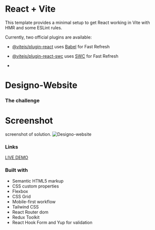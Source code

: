 # React + Vite

This template provides a minimal setup to get React working in Vite with HMR and some ESLint rules.

Currently, two official plugins are available:

- [@vitejs/plugin-react](https://github.com/vitejs/vite-plugin-react/blob/main/packages/plugin-react/README.md) uses [Babel](https://babeljs.io/) for Fast Refresh
- [@vitejs/plugin-react-swc](https://github.com/vitejs/vite-plugin-react-swc) uses [SWC](https://swc.rs/) for Fast Refresh

- 
# Designo-Website


### The challenge

# Screenshot
screenshot of  solution.
![Designo-website](https://github.com/user-attachments/assets/41ad4ddc-b16f-4745-9bb6-5a81e3742b0b)

### Links
[LIVE DEMO](https://designo-website-lilac.vercel.app/)

### Built with
- Semantic HTML5 markup
- CSS custom properties
- Flexbox
- CSS Grid
- Mobile-first workflow
- Tailwind CSS
- React Router dom
- Redux Toolkit
- React Hook Form and Yup for validation

